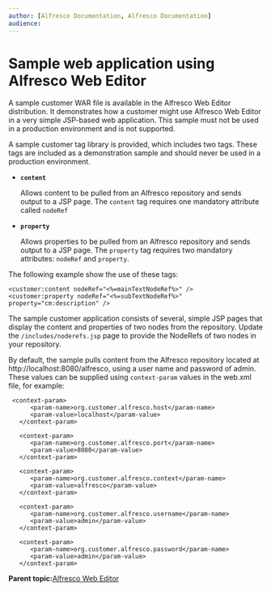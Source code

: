 ```yaml
---
author: [Alfresco Documentation, Alfresco Documentation]
audience: 
---
```


# Sample web application using Alfresco Web Editor

A sample customer WAR file is available in the Alfresco Web Editor distribution. It demonstrates how a customer might use Alfresco Web Editor in a very simple JSP-based web application. This sample must not be used in a production environment and is not supported.

A sample customer tag library is provided, which includes two tags. These tags are included as a demonstration sample and should never be used in a production environment.

-   **`content`**

    Allows content to be pulled from an Alfresco repository and sends output to a JSP page. The `content` tag requires one mandatory attribute called `nodeRef`

-   **`property`**

    Allows properties to be pulled from an Alfresco repository and sends output to a JSP page. The `property` tag requires two mandatory attributes: `nodeRef` and `property`.


The following example show the use of these tags:

```
<customer:content nodeRef="<%=mainTextNodeRef%>" />
<customer:property nodeRef="<%=subTextNodeRef%>" property="cm:description" />
```

The sample customer application consists of several, simple JSP pages that display the content and properties of two nodes from the repository. Update the `/includes/noderefs.jsp` page to provide the NodeRefs of two nodes in your repository.

By default, the sample pulls content from the Alfresco repository located at http://localhost:8080/alfresco, using a user name and password of admin. These values can be supplied using `context-param` values in the web.xml file, for example:

```
 <context-param>
      <param-name>org.customer.alfresco.host</param-name>
      <param-value>localhost</param-value>
   </context-param>
   
   <context-param>
      <param-name>org.customer.alfresco.port</param-name>
      <param-value>8080</param-value>
   </context-param>
   
   <context-param>
      <param-name>org.customer.alfresco.context</param-name>
      <param-value>alfresco</param-value>
   </context-param>
   
   <context-param>
      <param-name>org.customer.alfresco.username</param-name>
      <param-value>admin</param-value>
   </context-param>
   
   <context-param>
      <param-name>org.customer.alfresco.password</param-name>
      <param-value>admin</param-value>
   </context-param>
```

**Parent topic:**[Alfresco Web Editor](../concepts/awe-intro.md)

